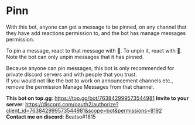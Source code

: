 # Pinn

With this bot, anyone can get a message to be pinned, on any channel that they have add reactions permission to, and the bot has manage messages permission.

To pin a message, react to that message with :pushpin:. To unpin it, react with :no_entry_sign:. Note the bot can only unpin messages that it has pinned.

Because anyone can pin messages, this bot is only recommended for private discord servers and with people that you trust.  
If you would not like the bot to work on announcement channels etc., remove the permission Manage Messages from that channel.

**This bot on top.gg**: https://top.gg/bot/763842999573544981
**Invite to your server**: https://discord.com/oauth2/authorize?client_id=763842999573544981&scope=bot&permissions=8192  
**Contact me on discord**: Beatso#1815

